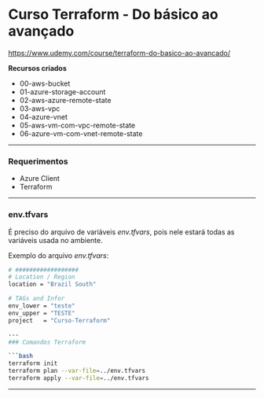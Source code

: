 # Curso Terraform - Do básico ao avançado 
https://www.udemy.com/course/terraform-do-basico-ao-avancado/

**Recursos criados**
- 00-aws-bucket
- 01-azure-storage-account
- 02-aws-azure-remote-state
- 03-aws-vpc
- 04-azure-vnet
- 05-aws-vm-com-vpc-remote-state
- 06-azure-vm-com-vnet-remote-state

---
### Requerimentos
- Azure Client
- Terraform

---
### env.tfvars

É preciso do arquivo de variáveis *env.tfvars*, pois nele estará todas as variáveis usada no ambiente.

Exemplo do arquivo *env.tfvars*:
```bash
# ##################
# Location / Region
location = "Brazil South"

# TAGs and Infor
env_lower = "teste"
env_upper = "TESTE"
project   = "Curso-Terraform"

---
### Comandos Terraform

```bash
terraform init
terraform plan --var-file=../env.tfvars
terraform apply --var-file=../env.tfvars
```

---
### 